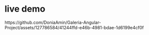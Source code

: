 <h1>live demo </h1>
https://github.com/DoniaAmin/Galeria-Angular-Project/assets/127786584/41244ffd-e46b-4981-bdae-1d6199e4cf0f
